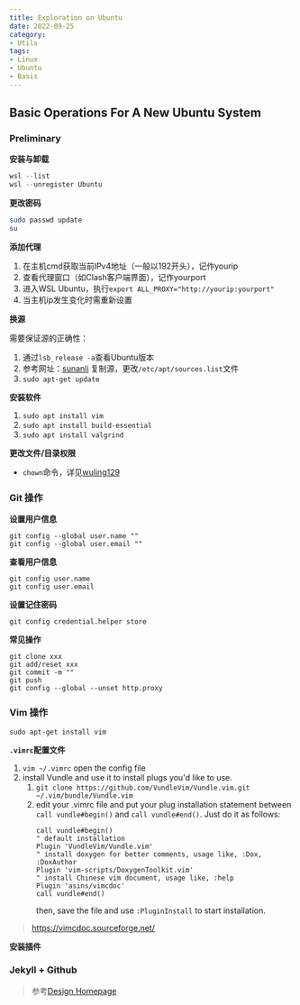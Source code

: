 ```yaml
---
title: Exploration on Ubuntu
date: 2022-09-25
category:
- Utils
tags:
- Linux
- Ubuntu
- Basis
---
```


## Basic Operations For A New Ubuntu System

### Preliminary

**安装与卸载**

```powershell
wsl --list
wsl --unregister Ubuntu
```

**更改密码**

```bash
sudo passwd update
su
```

**添加代理**

1. 在主机cmd获取当前IPv4地址（一般以192开头），记作yourip
2. 查看代理窗口（如Clash客户端界面），记作yourport
3. 进入WSL Ubuntu，执行`export ALL_PROXY="http://yourip:yourport"`
4. 当主机ip发生变化时需重新设置

**换源**

需要保证源的正确性：

1. 通过`lsb_release -a`查看Ubuntu版本
2. 参考网址：[sunanli](https://www.cnblogs.com/sunanli/p/13797042.html) 复制源，更改`/etc/apt/sources.list`文件
3. `sudo apt-get update`

**安装软件**

1. `sudo apt install vim`
2. `sudo apt install build-essential`
3. `sudo apt install valgrind`

**更改文件/目录权限**

* `chown`命令，详见[wuling129](https://www.cnblogs.com/wuling129/p/4648760.html)

### Git 操作

**设置用户信息**

`git config --global user.name ""` \
`git config --global user.email ""`

**查看用户信息**

`git config user.name`\
`git config user.email`

**设置记住密码**

`git config credential.helper store`

**常见操作**

`git clone xxx` \
`git add/reset xxx` \
`git commit -m ""` \
`git push` \
`git config --global --unset http.proxy`

### Vim 操作

`sudo apt-get install vim`

**`.vimrc`配置文件**

1. `vim ~/.vimrc` open the config file
2. install Vundle and use it to install plugs you'd like to use.
    1. `git clone https://github.com/VundleVim/Vundle.vim.git ~/.vim/bundle/Vundle.vim`
    2. edit your .vimrc file and put your plug installation statement between `call vundle#begin()` and `call vundle#end()`. Just do it as follows:
        ```vim
        call vundle#begin()
        " default installation
        Plugin 'VundleVim/Vundle.vim'
        " install doxygen for better comments, usage like, :Dox, :DoxAuthor
        Plugin 'vim-scripts/DoxygenToolkit.vim'
        " install Chinese vim document, usage like, :help
        Plugin 'asins/vimcdoc'
        call vundle#end()
        ```
        then, save the file and use `:PluginInstall` to start installation.

> https://vimcdoc.sourceforge.net/

**安装插件**

### Jekyll + Github

> 参考[Design Homepage](https://rayh-ter.github.io/2022/09/26/design-homepage)

